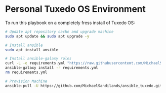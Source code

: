 # Personal Tuxedo OS Environment

To run this playbook on a completely fress install of Tuxedo OS:

```bash
# Update apt repository cache and upgrade machine
sudo apt update && sudo apt upgrade -y

# Install ansible
sudo apt install ansible

# Install ansible-galaxy roles
curl -L -o requirements.yml "https://raw.githubusercontent.com/MichaelSandilands/ansible_tuxedo/refs/heads/main/requirements.yml"
ansible-galaxy install -r requirements.yml
rm requirements.yml

# Provision Machine
ansible-pull -U https://github.com/MichaelSandilands/ansible_tuxedo.git -K -J
```
